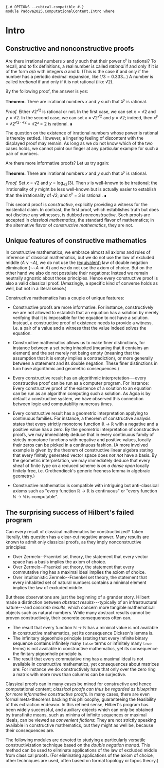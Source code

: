 ```
{-# OPTIONS --cubical-compatible #-}
module Padova2025.ComputationalContent.Intro where
```

# Intro

## Constructive and nonconstructive proofs

Are there irrational numbers $x$ and $y$ such that their power $x^y$ is
rational? To recall, and to fix definitions, a real number is called *rational*
if and only if it is of the form $a/b$ with integers $a$ and $b$. (This is the
case if and only if the number has a periodic decimal expansion, like $1/3 =
0.333\ldots$) A number is called *irrational* if and only if it is not rational
(like √2).

By the following proof, the answer is *yes*:

**Theorem.** There are irrational numbers $x$ and $y$ such that $x^y$ is
rational.

*Proof.* Either √2<sup>√2</sup> is rational or not. In the first case, we
can set $x = √2$ and $y = √2$. In the second case, we can set $x$ =
√2<sup>√2</sup> and $y$ = √2; indeed, then $x^y$ = √2<sup>$√2 \cdot
√2$</sup> = √2² = 2 is rational. ∎

The question on the existence of irrational numbers whose power is rational is
thereby settled. However, a lingering feeling of discontent with the displayed
proof may remain: As long as we do not know which of the two cases holds,
we cannot point our finger at any particular example for such a pair of numbers.

Are there more informative proofs? Let us try again:

**Theorem.** There are irrational numbers $x$ and $y$ such that $x^y$ is
rational.

*Proof.* Set $x$ = √2 and $y$ = log<sub>√2</sub>(3). Then $x$ is well-known to
be irrational; the irrationality of $y$ might be less well-known but is
actually easier to establish than the irrationality of √2; and $x^y$ = 3 is
rational. ∎

This second proof is *constructive*, explicitly providing a witness for the
existential claim. In contrast, the first proof, which establishes truth but
does not disclose any witnesses, is dubbed *nonconstructive*. Such proofs are
accepted in *classical mathematics*, the standard flavor of mathematics; in
the alternative flavor of *constructive mathematics*, they are not.


## Unique features of constructive mathematics

In constructive mathematics, we embrace almost all axioms and rules of
inference of classical mathematics, but we do not use the law of excluded
middle ($A \vee \neg A$), we do not use the [(equivalent)](Padova2025.ProvingBasics.Connectives.Disjunction.html#LEM⇒DNE) law of double negation elimination
($\neg\neg A \Rightarrow A$) and we do not use the axiom of choice. But on the
other hand we also do not postulate their negations: Instead we remain
neutrally agnostic about those principles. Hence every constructive proof is
also a valid classical proof. (Amazingly, a specific kind of converse holds as
well, but not in a literal sense.)

Constructive mathematics has a couple of unique features:

* Constructive proofs are more informative. For instance, constructively we are
  not allowed to establish that an equation has a solution by merely verifying that it is
  impossible for the equation to not have a solution. Instead, a constructive
  proof of existence needs to provide a witness, i.e. a pair of a value and a
  witness that the value indeed solves the equation.

* Constructive mathematics allows us to make finer distinctions, for instance
  between a set being inhabited (meaning that it contains an element) and the
  set merely not being empty (meaning that the assumption that it is empty
  implies a contradiction), or more generally between a statement and its
  double negation. These finer distinctions in turn have algorithmic and
  geometric consequences.)

* Every constructive result has an algorithmic interpretation---every
  constructive proof can be run as a computer program. For instance: Every constructive proof
  of the existence of a solution to an equation can be run as an algorithm
  computing such a solution. As Agda is by default a constructive system, we
  have observed this connection between logic and computability numerous times.

* Every constructive result has a geometric interpretation applying to
  continuous families. For instance, a theorem of constructive analysis states
  that every strictly monotone function ℝ → ℝ with a negative and a positive
  value has a zero. By the geometric interpretation of constructive proofs, we
  may immediately deduce that in every continuous family of strictly monotone
  functions with negative and positive values, locally their zeros can be
  picked in a continuous fashion. (A more involved example is given by the
  theorem of constructive linear algebra stating that every finitely generated
  vector space does *not not* have a basis. By the geometric interpretation, we
  may immediately deduce that every sheaf of finite type on a reduced scheme is
  *on a dense open* locally finitely free, i.e. Grothendieck's generic freeness
  lemma in algebraic geometry.)

* Constructive mathematics is compatible with intriguing but anti-classical
  axioms such as "every function ℝ → ℝ is continuous" or "every function ℕ → ℕ
  is computable".


## The surprising success of Hilbert's failed program

Can every result of classical mathematics be constructivized? Taken literally,
this question has a clear-cut negative answer. Many results are known to admit
only classical proofs, as they imply nonconstructive principles:

- Over Zermelo--Fraenkel set theory, the statement that every vector space has
  a basis implies the axiom of choice.
- Over Zermelo--Fraenkel set theory, the statement that every commutative ring
  has a maximal ideal implies the axiom of choice.
- Over intuitionistic Zermelo--Fraenkel set theory, the statement that every
  inhabited set of natural numbers contains a minimal element implies the law
  of excluded middle.

But these observations are just the beginning of a grander story. Hilbert made
a distinction between *abstract results*---typically of an infrastructural
nature---and *concrete results*, which concern more tangible mathematical
objects such as natural numbers. While many abstract results cannot be proven
constructively, their concrete consequences often can.

- The result that every function ℕ → ℕ has a minimal value is not available in
  constructive mathematics, yet its consequence Dickson's lemma is.
- The infinitary pigeonhole principle (stating that every infinite binary
  sequence contains infinitely many `false` terms or infinitely many `true`
  terms) is not available in constructive mathematics, yet its consequence the
  finitary pigeonhole principle is.
- The result that every commutative ring has a maximal ideal is not available
  in constructive mathematics, yet consequences about matrices are: For
  instance we do constructively have that only over the zero ring a matrix with
  more rows than columns can be surjective.

Classical proofs can in many cases be mined for constructive and hence computational content;
*classical proofs can thus be regarded as blueprints for more informative
constructive proofs*. In many cases, there are even formal meta-theorems
backing this philosophy, guaranteeing the feasibility of this extraction
endeavor. In this refined sense, Hilbert's program has been widely successful,
and auxiliary objects which can only be obtained by transfinite means, such as
minima of infinite sequences or maximal ideals, can be viewed as *convenient
fictions*: They are not strictly speaking available in constructive mathematics,
but they might as well be, because their consequences are.

The following modules are devoted to studying a particularly versatile
constructivization technique based on the *double negation monad*. This method
can be used to eliminate applications of the law of excluded middle from
classical proofs. (For eliminating applications of the axiom of choice, other
techniques are used, often based on formal topology or topos theory.)
